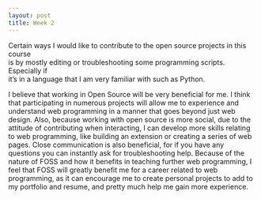 ```yaml
---
layout: post
title: Week 2
---
```


Certain ways I would like to contribute to the open source projects in this course  
is by mostly editing or troubleshooting some programming scripts. Especially if   
it’s in a language that I am very familiar with such as Python.

I believe that working in Open Source will be very beneficial for me. I think that participating in numerous projects will allow me to experience and understand web programming in a manner that goes beyond just web design. Also, because working with open source is more social, due to the attitude of contributing when interacting, I can develop more skills relating to web programming, like building an extension or creating a series of web pages. Close communication is also beneficial, for if you have any questions you can instantly ask for troubleshooting help. Because of the nature of FOSS and how it benefits in teaching further web programming, I feel that FOSS will greatly benefit me for a career related to web programming, as it can encourage me to create personal projects to add to my portfolio and resume, and pretty much help me gain more experience.
